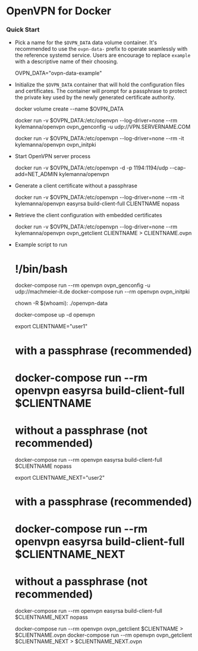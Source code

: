 # OpenVPN for Docker

### Quick Start

* Pick a name for the ```$OVPN_DATA``` data volume container. It's recommended to use the `ovpn-data-` prefix to operate seamlessly with the reference systemd service.  Users are encourage to replace `example` with a descriptive name of their choosing.

    OVPN_DATA="ovpn-data-example"

* Initialize the ```$OVPN_DATA``` container that will hold the configuration files and certificates.  The container will prompt for a passphrase to protect the private key used by the newly generated certificate authority.

    docker volume create --name $OVPN_DATA

    docker run -v $OVPN_DATA:/etc/openvpn --log-driver=none --rm kylemanna/openvpn ovpn_genconfig -u udp://VPN.SERVERNAME.COM

    docker run -v $OVPN_DATA:/etc/openvpn --log-driver=none --rm -it kylemanna/openvpn ovpn_initpki

* Start OpenVPN server process

    docker run -v $OVPN_DATA:/etc/openvpn -d -p 1194:1194/udp --cap-add=NET_ADMIN kylemanna/openvpn

* Generate a client certificate without a passphrase

    docker run -v $OVPN_DATA:/etc/openvpn --log-driver=none --rm -it kylemanna/openvpn easyrsa build-client-full CLIENTNAME nopass

* Retrieve the client configuration with embedded certificates

    docker run -v $OVPN_DATA:/etc/openvpn --log-driver=none --rm kylemanna/openvpn ovpn_getclient CLIENTNAME > CLIENTNAME.ovpn

* Example script to run
    # !/bin/bash
    docker-compose run --rm openvpn ovpn_genconfig -u udp://machmeier-it.de
    docker-compose run --rm openvpn ovpn_initpki

    chown -R $(whoami): ./openvpn-data

    docker-compose up -d openvpn

    export CLIENTNAME="user1"
    # with a passphrase (recommended)
    # docker-compose run --rm openvpn easyrsa build-client-full $CLIENTNAME
    # without a passphrase (not recommended)
    docker-compose run --rm openvpn easyrsa build-client-full $CLIENTNAME nopass

    export CLIENTNAME_NEXT="user2"
    # with a passphrase (recommended)
    # docker-compose run --rm openvpn easyrsa build-client-full $CLIENTNAME_NEXT
    # without a passphrase (not recommended)
    docker-compose run --rm openvpn easyrsa build-client-full $CLIENTNAME_NEXT nopass

    docker-compose run --rm openvpn ovpn_getclient $CLIENTNAME > $CLIENTNAME.ovpn
    docker-compose run --rm openvpn ovpn_getclient $CLIENTNAME_NEXT > $CLIENTNAME_NEXT.ovpn